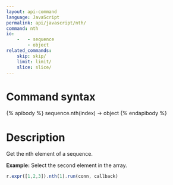 ```yaml
---
layout: api-command 
language: JavaScript
permalink: api/javascript/nth/
command: nth 
io:
    -   - sequence
        - object
related_commands:
    skip: skip/
    limit: limit/
    slice: slice/
---
```


# Command syntax #

{% apibody %}
sequence.nth(index) &rarr; object
{% endapibody %}

# Description #

Get the nth element of a sequence.

__Example:__ Select the second element in the array.

```js
r.expr([1,2,3]).nth(1).run(conn, callback)
```
